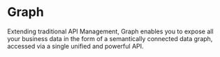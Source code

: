 <!-- copye03300f9f4134fbea2bbd16707e3dd8a -->

# Graph

Extending traditional API Management, Graph enables you to expose all your business data in the form of a semantically connected data graph, accessed via a single unified and powerful API.

